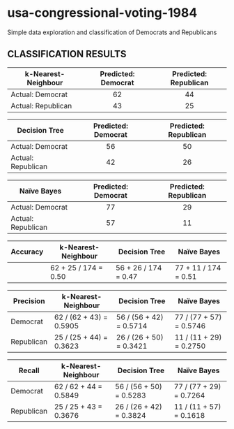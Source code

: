 # usa-congressional-voting-1984
Simple data exploration and classification of Democrats and Republicans

## CLASSIFICATION RESULTS
| **k-Nearest-Neighbour** | Predicted: Democrat | Predicted: Republican |
| ----------------------- |:-------------------:| :--------------------:|
| Actual: Democrat        | 62                  | 44                    |
| Actual: Republican      | 43                  | 25                    |

| **Decision Tree**       | Predicted: Democrat | Predicted: Republican |
| ----------------------- |:-------------------:| :--------------------:|
| Actual: Democrat        | 56                  | 50                    |
| Actual: Republican      | 42                  | 26                    |

| **Naïve Bayes**         | Predicted: Democrat | Predicted: Republican |
| ----------------------- |:-------------------:| :--------------------:|
| Actual: Democrat        | 77                  | 29                    |
| Actual: Republican      | 57                  | 11                    |


| **Accuracy**  | k-Nearest-Neighbour     | Decision Tree           | Naïve Bayes             |
| --------------| ----------------------- | ----------------------- | ----------------------- |
|               | 62 + 25 / 174 = 0.50    | 56 + 26 / 174 = 0.47    | 77 + 11 / 174 = 0.51    |

| **Precision** | k-Nearest-Neighbour     | Decision Tree           | Naïve Bayes             |
| --------------| ----------------------- | ----------------------- | ----------------------- |
| Democrat      | 62 / (62 + 43) = 0.5905 | 56 / (56 + 42) = 0.5714 | 77 / (77 + 57) = 0.5746 |
| Republican    | 25 / (25 + 44) = 0.3623 | 26 / (26 + 50) = 0.3421 | 11 / (11 + 29) = 0.2750 |
		
| **Recall**    | k-Nearest-Neighbour     | Decision Tree           | Naïve Bayes             |
| --------------| ----------------------- | ----------------------- | ----------------------- |
| Democrat      | 62 / 62 + 44 = 0.5849   | 56 / (56 + 50) = 0.5283 | 77 / (77 + 29) = 0.7264 |
| Republican    | 25 / 25 + 43 = 0.3676   | 26 / (26 + 42) = 0.3824 | 11 / (11 + 57) = 0.1618 |
	

